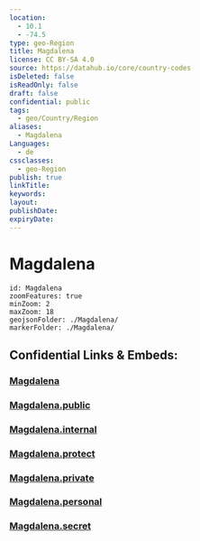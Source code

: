 ```yaml
---
location:
  - 10.1
  - -74.5
type: geo-Region
title: Magdalena
license: CC BY-SA 4.0
source: https://datahub.io/core/country-codes
isDeleted: false
isReadOnly: false
draft: false
confidential: public
tags:
  - geo/Country/Region
aliases:
  - Magdalena
Languages:
  - de
cssclasses:
  - geo-Region
publish: true
linkTitle:
keywords:
layout:
publishDate:
expiryDate:
---
```


# Magdalena

```leaflet
id: Magdalena
zoomFeatures: true 
minZoom: 2 
maxZoom: 18
geojsonFolder: ./Magdalena/
markerFolder: ./Magdalena/
```


## Confidential Links & Embeds: 

### [Magdalena](/_Standards/Earth/Continent/America~South/Colombia/departments~Colombia/Magdalena.md) 

### [Magdalena.public](/_public/Earth/Continent/America~South/Colombia/departments~Colombia/Magdalena.public.md) 

### [Magdalena.internal](/_internal/Earth/Continent/America~South/Colombia/departments~Colombia/Magdalena.internal.md) 

### [Magdalena.protect](/_protect/Earth/Continent/America~South/Colombia/departments~Colombia/Magdalena.protect.md) 

### [Magdalena.private](/_private/Earth/Continent/America~South/Colombia/departments~Colombia/Magdalena.private.md) 

### [Magdalena.personal](/_personal/Earth/Continent/America~South/Colombia/departments~Colombia/Magdalena.personal.md) 

### [Magdalena.secret](/_secret/Earth/Continent/America~South/Colombia/departments~Colombia/Magdalena.secret.md)

